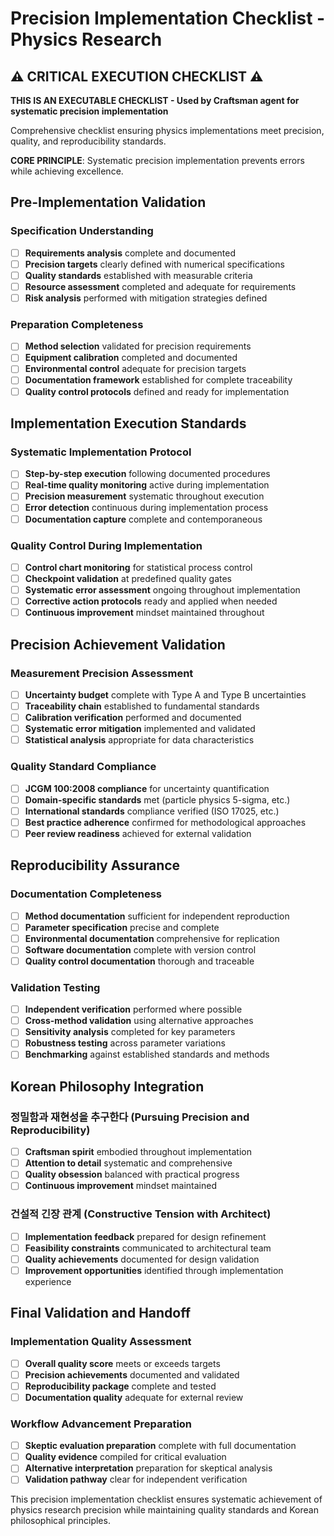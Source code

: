 # Precision Implementation Checklist - Physics Research

## ⚠️ CRITICAL EXECUTION CHECKLIST ⚠️

**THIS IS AN EXECUTABLE CHECKLIST - Used by Craftsman agent for systematic precision implementation**

Comprehensive checklist ensuring physics implementations meet precision, quality, and reproducibility standards.

**CORE PRINCIPLE**: Systematic precision implementation prevents errors while achieving excellence.

## Pre-Implementation Validation

### Specification Understanding
- [ ] **Requirements analysis** complete and documented
- [ ] **Precision targets** clearly defined with numerical specifications
- [ ] **Quality standards** established with measurable criteria
- [ ] **Resource assessment** completed and adequate for requirements
- [ ] **Risk analysis** performed with mitigation strategies defined

### Preparation Completeness
- [ ] **Method selection** validated for precision requirements
- [ ] **Equipment calibration** completed and documented
- [ ] **Environmental control** adequate for precision targets
- [ ] **Documentation framework** established for complete traceability
- [ ] **Quality control protocols** defined and ready for implementation

## Implementation Execution Standards

### Systematic Implementation Protocol
- [ ] **Step-by-step execution** following documented procedures
- [ ] **Real-time quality monitoring** active during implementation
- [ ] **Precision measurement** systematic throughout execution
- [ ] **Error detection** continuous during implementation process
- [ ] **Documentation capture** complete and contemporaneous

### Quality Control During Implementation
- [ ] **Control chart monitoring** for statistical process control
- [ ] **Checkpoint validation** at predefined quality gates
- [ ] **Systematic error assessment** ongoing throughout implementation
- [ ] **Corrective action protocols** ready and applied when needed
- [ ] **Continuous improvement** mindset maintained throughout

## Precision Achievement Validation

### Measurement Precision Assessment
- [ ] **Uncertainty budget** complete with Type A and Type B uncertainties
- [ ] **Traceability chain** established to fundamental standards
- [ ] **Calibration verification** performed and documented
- [ ] **Systematic error mitigation** implemented and validated
- [ ] **Statistical analysis** appropriate for data characteristics

### Quality Standard Compliance
- [ ] **JCGM 100:2008 compliance** for uncertainty quantification
- [ ] **Domain-specific standards** met (particle physics 5-sigma, etc.)
- [ ] **International standards** compliance verified (ISO 17025, etc.)
- [ ] **Best practice adherence** confirmed for methodological approaches
- [ ] **Peer review readiness** achieved for external validation

## Reproducibility Assurance

### Documentation Completeness
- [ ] **Method documentation** sufficient for independent reproduction
- [ ] **Parameter specification** precise and complete
- [ ] **Environmental documentation** comprehensive for replication
- [ ] **Software documentation** complete with version control
- [ ] **Quality control documentation** thorough and traceable

### Validation Testing
- [ ] **Independent verification** performed where possible
- [ ] **Cross-method validation** using alternative approaches
- [ ] **Sensitivity analysis** completed for key parameters
- [ ] **Robustness testing** across parameter variations
- [ ] **Benchmarking** against established standards and methods

## Korean Philosophy Integration

### 정밀함과 재현성을 추구한다 (Pursuing Precision and Reproducibility)
- [ ] **Craftsman spirit** embodied throughout implementation
- [ ] **Attention to detail** systematic and comprehensive
- [ ] **Quality obsession** balanced with practical progress
- [ ] **Continuous improvement** mindset maintained

### 건설적 긴장 관계 (Constructive Tension with Architect)
- [ ] **Implementation feedback** prepared for design refinement
- [ ] **Feasibility constraints** communicated to architectural team
- [ ] **Quality achievements** documented for design validation
- [ ] **Improvement opportunities** identified through implementation experience

## Final Validation and Handoff

### Implementation Quality Assessment
- [ ] **Overall quality score** meets or exceeds targets
- [ ] **Precision achievements** documented and validated
- [ ] **Reproducibility package** complete and tested
- [ ] **Documentation quality** adequate for external review

### Workflow Advancement Preparation
- [ ] **Skeptic evaluation preparation** complete with full documentation
- [ ] **Quality evidence** compiled for critical evaluation
- [ ] **Alternative interpretation** preparation for skeptical analysis
- [ ] **Validation pathway** clear for independent verification

This precision implementation checklist ensures systematic achievement of physics research precision while maintaining quality standards and Korean philosophical principles.